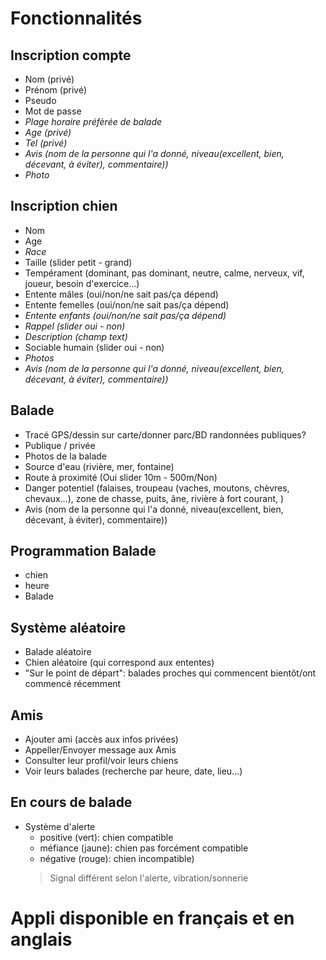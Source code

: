 # Fonctionnalités
## Inscription compte
- Nom (privé)
- Prénom (privé)
- Pseudo
- Mot de passe
- *Plage horaire préfèrée de balade*
- *Age (privé)*
- *Tel (privé)*
- *Avis (nom de la personne qui l'a donné, niveau(excellent, bien, décevant, à éviter), commentaire))*
- *Photo*

## Inscription chien
- Nom
- Age
- *Race*
- Taille (slider petit - grand)
- Tempérament (dominant, pas dominant, neutre, calme, nerveux, vif, joueur, besoin d'exercice...)
- Entente mâles (oui/non/ne sait pas/ça dépend)
- Entente femelles (oui/non/ne sait pas/ça dépend)
- *Entente enfants (oui/non/ne sait pas/ça dépend)*
- *Rappel (slider oui - non)*
- *Description (champ text)*
- Sociable humain (slider oui - non)
- *Photos*
- *Avis (nom de la personne qui l'a donné, niveau(excellent, bien, décevant, à éviter), commentaire))*

## Balade
- Tracé GPS/dessin sur carte/donner parc/BD randonnées publiques?
- Publique / privée
- Photos de la balade
- Source d'eau (rivière, mer, fontaine)
- Route à proximité (Oui slider 10m - 500m/Non)
- Danger potentiel (falaises, troupeau (vaches, moutons, chèvres, chevaux...), zone de chasse, puits, âne, rivière à fort courant, )
- Avis (nom de la personne qui l'a donné, niveau(excellent, bien, décevant, à éviter), commentaire))

## Programmation Balade
- chien
- heure
- Balade

## Système aléatoire
- Balade aléatoire
- Chien aléatoire (qui correspond aux ententes)
- "Sur le point de départ": balades proches qui commencent bientôt/ont commencé récemment

## Amis
- Ajouter ami (accès aux infos privées)
- Appeller/Envoyer message aux Amis
- Consulter leur profil/voir leurs chiens
- Voir leurs balades (recherche par heure, date, lieu...)

## En cours de balade
- Système d'alerte
  - positive (vert): chien compatible
  - méfiance (jaune): chien pas forcément compatible
  - négative (rouge): chien incompatible)
  >Signal différent selon l'alerte, vibration/sonnerie

# Appli disponible en français et en anglais
